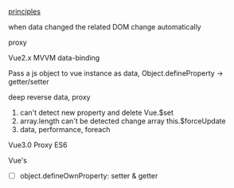 [principles](https://github.com/banama/aboutVue/blob/master/vue-observe.md)



when data changed the related DOM change automatically


proxy


Vue2.x MVVM data-binding

Pass a js object to vue instance as data, Object.defineProperty -> getter/setter

deep reverse data, proxy 


1. can't detect new property and delete
 Vue.$set
2. array.length can't be detected
change array
this.$forceUpdate
3. data, performance, foreach

Vue3.0 Proxy ES6


Vue's 
 - [ ] object.defineOwnProperty: setter & getter
